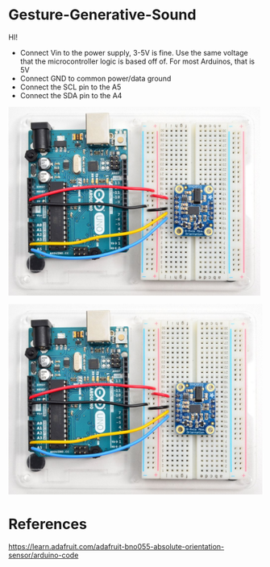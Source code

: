 # Gesture-Generative-Sound


HI!

- Connect Vin to the power supply, 3-5V is fine. Use the same voltage that the microcontroller logic is based off of. For most Arduinos, that is 5V
- Connect GND to common power/data ground
- Connect the SCL pin to the A5
- Connect the SDA pin to the A4

<img src="images/sensors.jpg" width="500">

![](images/sensors.jpg)



# References

https://learn.adafruit.com/adafruit-bno055-absolute-orientation-sensor/arduino-code
